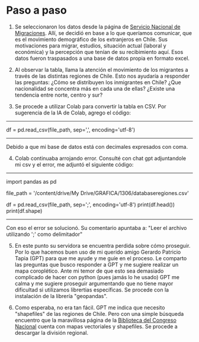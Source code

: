 # Paso a paso

1. Se seleccionaron los datos desde la página de [Servicio Nacional de Migraciones](https://serviciomigraciones.cl). Allí, se decidió en base a lo que queríamos comunicar, que es el movimiento demográfico de los extranjeros en Chile. Sus motivaciones para migrar, estudios, situación actual (laboral y económica) y la percepción que tenían de su recibimiento aquí. Esos datos fueron traspasados a una base de datos propia en formato excel. 

1. Al observar la tabla, llama la atención el movimiento de los migrantes a través de las distintas regiones de Chile. Esto nos ayudaría a responder las preguntas: ¿Cómo se distribuyen los inmigrantes en Chile? ¿Que nacionalidad se concentra más en cada una de ellas? ¿Existe una tendencia entre norte, centro y sur? 

1. Se procede a utilizar Colab para convertir la tabla en CSV. Por sugerencia de la IA de Colab, agrego el código:

----------


df = pd.read_csv(file_path, sep=',', encoding='utf-8')

------

Debido a que mi base de datos está con decimales expresados con coma. 

4. Colab continuaba arrojando error. Consulté con chat gpt adjuntandole mi csv y el error, me adjuntó el siguiente código: 
----

import pandas as pd

file_path = '/content/drive/My Drive/GRAFICA/1306/databaseregiones.csv'

df = pd.read_csv(file_path, sep=';', encoding='utf-8')
print(df.head())
print(df.shape)

-----


Con eso el error se solucionó. Su comentario apuntaba a: "Leer el archivo utilizando ';' como delimitador"

5. En este punto su servidora se encuentra perdida sobre cómo proseguir. Por lo que hacemos buen uso de mi querido amigo Gerardo Patricio Tapia (GPT) para que me ayude y me guíe en el proceso. Le comparto las preguntas que busco responder a GPT y me sugiere realizar un mapa coroplético. Ante mi temor de que esto sea demasiado complicado de hacer con python (pues jamás lo he usado) GPT me calma y me sugiere proseguir argumentando que no tiene mayor dificultad si utilizamos librertias específicas. Se procede con la instalación de la librería "geopandas". 

6. Como esperaba, no era tan fácil. GPT me indica que necesito "shapefiles" de las regiones de Chile. Pero con una simple búsqueda encuentro que la maravillosa página de la [Biblioteca del Congreso Nacional](https://www.bcn.cl/siit/mapas_vectoriales) cuenta con mapas vectoriales y shapefiles. Se procede a descargar la división regional. 




